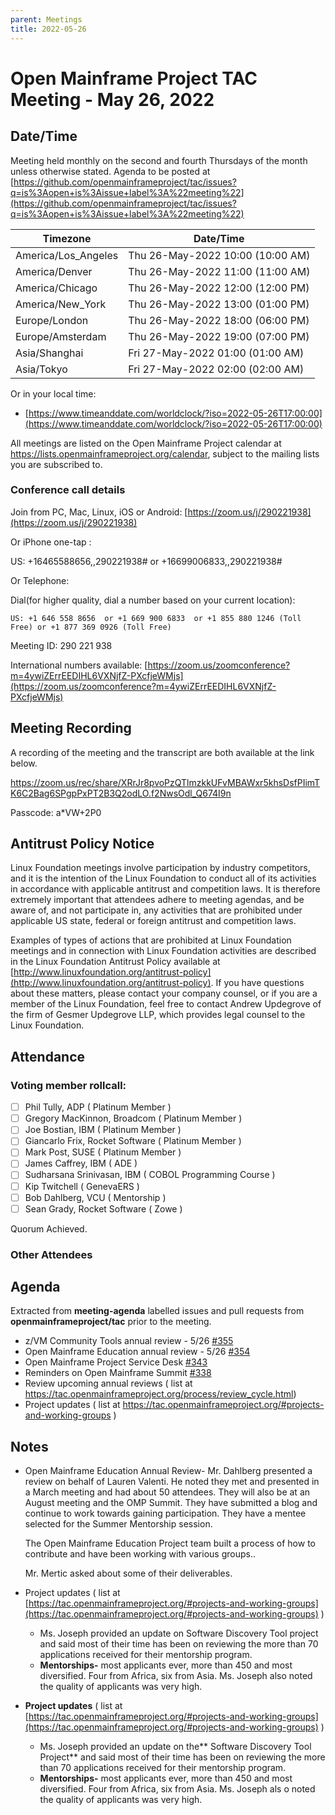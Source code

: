 ```yaml
---
parent: Meetings
title: 2022-05-26
---
```


# Open Mainframe Project TAC Meeting - May 26, 2022

## Date/Time

Meeting held monthly on the second and fourth Thursdays of the month unless otherwise stated. Agenda to be posted at [https://github.com/openmainframeproject/tac/issues?q=is%3Aopen+is%3Aissue+label%3A%22meeting%22](https://github.com/openmainframeproject/tac/issues?q=is%3Aopen+is%3Aissue+label%3A%22meeting%22)

| Timezone | Date/Time |
|----------|-----------|
| America/Los_Angeles | Thu 26-May-2022 10:00 (10:00 AM) |
| America/Denver | Thu 26-May-2022 11:00 (11:00 AM) |
| America/Chicago | Thu 26-May-2022 12:00 (12:00 PM) |
| America/New_York | Thu 26-May-2022 13:00 (01:00 PM) |
| Europe/London | Thu 26-May-2022 18:00 (06:00 PM) |
| Europe/Amsterdam | Thu 26-May-2022 19:00 (07:00 PM) |
| Asia/Shanghai | Fri 27-May-2022 01:00 (01:00 AM) |
| Asia/Tokyo | Fri 27-May-2022 02:00 (02:00 AM) |

Or in your local time:
* [https://www.timeanddate.com/worldclock/?iso=2022-05-26T17:00:00](https://www.timeanddate.com/worldclock/?iso=2022-05-26T17:00:00) 

All meetings are listed on the Open Mainframe Project calendar at https://lists.openmainframeproject.org/calendar, subject to the mailing lists you are subscribed to.

### Conference call details

Join from PC, Mac, Linux, iOS or Android: [https://zoom.us/j/290221938](https://zoom.us/j/290221938)

Or iPhone one-tap :

US: +16465588656,,290221938#  or +16699006833,,290221938#

Or Telephone:

Dial(for higher quality, dial a number based on your current location):

    US: +1 646 558 8656  or +1 669 900 6833  or +1 855 880 1246 (Toll Free) or +1 877 369 0926 (Toll Free)

Meeting ID: 290 221 938

International numbers available: [https://zoom.us/zoomconference?m=4ywiZErrEEDIHL6VXNjfZ-PXcfjeWMjs](https://zoom.us/zoomconference?m=4ywiZErrEEDIHL6VXNjfZ-PXcfjeWMjs)

## Meeting Recording

A recording of the meeting and the transcript are both available at the link below.

https://zoom.us/rec/share/XRrJr8pvoPzQTlmzkkUFvMBAWxr5khsDsfPIimTK6C2Bag6SPgpPxPT2B3Q2odLO.f2NwsOdl_Q674I9n

Passcode: a*VW+2P0

## Antitrust Policy Notice

Linux Foundation meetings involve participation by industry competitors, and it is the intention of the Linux Foundation to conduct all of its activities in accordance with applicable antitrust and competition laws. It is therefore extremely important that attendees adhere to meeting agendas, and be aware of, and not participate in, any activities that are prohibited under applicable US state, federal or foreign antitrust and competition laws.

Examples of types of actions that are prohibited at Linux Foundation meetings and in connection with Linux Foundation activities are described in the Linux Foundation Antitrust Policy available at [http://www.linuxfoundation.org/antitrust-policy](http://www.linuxfoundation.org/antitrust-policy). If you have questions about these matters, please contact your company counsel, or if you are a member of the Linux Foundation, feel free to contact Andrew Updegrove of the firm of Gesmer Updegrove LLP, which provides legal counsel to the Linux Foundation.

## Attendance

### Voting member rollcall:

- [ ] Phil Tully, ADP ( Platinum Member )
- [ ] Gregory MacKinnon, Broadcom ( Platinum Member )
- [ ] Joe Bostian, IBM ( Platinum Member )
- [ ] Giancarlo Frix, Rocket Software ( Platinum Member )
- [ ] Mark Post, SUSE ( Platinum Member )
- [ ] James Caffrey, IBM ( ADE )
- [ ] Sudharsana Srinivasan, IBM ( COBOL Programming Course )
- [ ] Kip Twitchell ( GenevaERS )
- [ ] Bob Dahlberg, VCU ( Mentorship )
- [ ] Sean Grady, Rocket Software ( Zowe )

Quorum Achieved.

### Other Attendees


## Agenda

Extracted from **meeting-agenda** labelled issues and pull requests from **openmainframeproject/tac** prior to the meeting.

* z/VM Community Tools annual review - 5/26 [#355](https://github.com/openmainframeproject/tac/issues/355)
* Open Mainframe Education annual review - 5/26 [#354](https://github.com/openmainframeproject/tac/issues/354)
* Open Mainframe Project Service Desk [#343](https://github.com/openmainframeproject/tac/issues/343)
* Reminders on Open Mainframe Summit [#338](https://github.com/openmainframeproject/tac/issues/338)
* Review upcoming annual reviews ( list at https://tac.openmainframeproject.org/process/review_cycle.html)
* Project updates ( list at https://tac.openmainframeproject.org/#projects-and-working-groups )

## Notes

* Open Mainframe Education Annual Review- Mr. Dahlberg presented a review on behalf of Lauren Valenti. He noted they met and presented in a March meeting and had about 50 attendees. They will also be at an August meeting and the OMP Summit. They have submitted a blog and continue to work towards gaining participation. They have a mentee selected for the Summer Mentorship session.

    The Open Mainframe Education Project team built a process of how to contribute and have been working with various groups..


    Mr. Mertic asked about some of their deliverables. 

* Project updates ( list at [https://tac.openmainframeproject.org/#projects-and-working-groups](https://tac.openmainframeproject.org/#projects-and-working-groups) )
    * Ms. Joseph provided an update on Software Discovery Tool project and said most of their time has been on reviewing the more than 70 applications received for their mentorship program.
    * **Mentorships-** most applicants ever, more than 450 and most diversified. Four from Africa, six from Asia. Ms. Joseph also noted the quality of applicants was very high.

* **Project updates** ( list at [https://tac.openmainframeproject.org/#projects-and-working-groups](https://tac.openmainframeproject.org/#projects-and-working-groups) )
    * Ms. Joseph provided an update on the** Software Discovery Tool Project** and said most of their time has been on reviewing the more than 70 applications received for their mentorship program.
    * **Mentorships-** most applicants ever, more than 450 and most diversified. Four from Africa, six from Asia. Ms. Joseph als  o noted the quality of applicants was very high.
